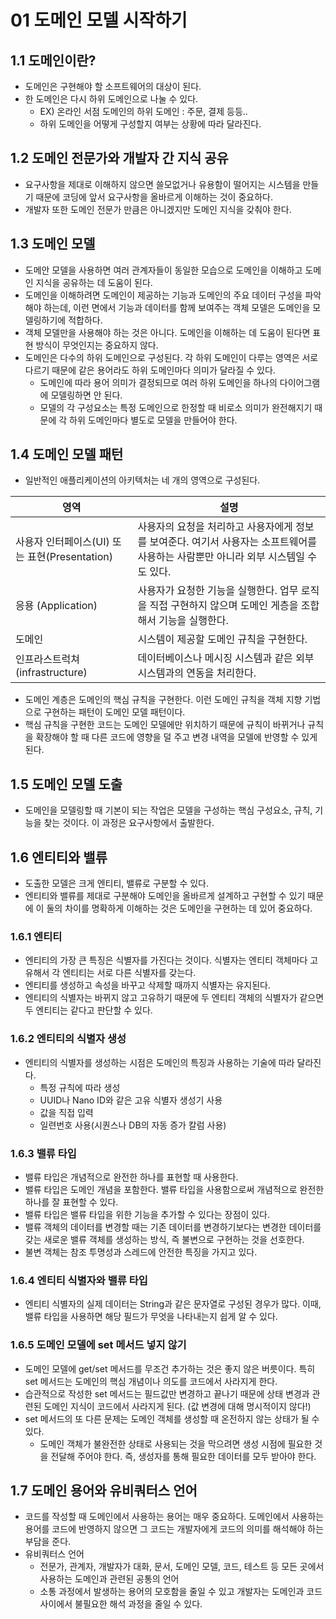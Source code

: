 # 01 도메인 모델 시작하기

## 1.1 도메인이란?

- 도메인은 구현해야 할 소프트웨어의 대상이 된다.
- 한 도메인은 다시 하위 도메인으로 나눌 수 있다.
    - EX) 온라인 서점 도메인의 하위 도메인 : 주문, 결제 등등..
    - 하위 도메인을 어떻게 구성할지 여부는 상황에 따라 달라진다.

## 1.2 도메인 전문가와 개발자 간 지식 공유

- 요구사항을 제대로 이해하지 않으면 쓸모없거나 유용함이 떨어지는 시스템을 만들기 때문에 코딩에 앞서 요구사항을 올바르게 이해하는 것이 중요하다.
- 개발자 또한 도메인 전문가 만큼은 아니겠지만 도메인 지식을 갖춰야 한다.

## 1.3 도메인 모델

- 도메안 모델을 사용하면 여러 관계자들이 동일한 모습으로 도메인을 이해하고 도메인 지식을 공유하는 데 도움이 된다.
- 도메인을 이해하려면 도메인이 제공하는 기능과 도메인의 주요 데이터 구성을 파악해야 하는데, 이런 면에서 기능과 데이터를 함께 보여주는 객체 모델은 도메인을 모델링하기에 적합하다.
- 객체 모델만을 사용해야 하는 것은 아니다. 도메인을 이해하는 데 도움이 된다면 표현 방식이 무엇인지는 중요하지 않다.
- 도메인은 다수의 하위 도메인으로 구성된다. 각 하위 도메인이 다루는 영역은 서로 다르기 때문에 같은 용어라도 하위 도메인마다 의미가 달라질 수 있다.
    - 도메인에 따라 용어 의미가 결정되므로 여러 하위 도메인을 하나의 다이어그램에 모델링하면 안 된다.
    - 모델의 각 구성요소는 특정 도메인으로 한정할 때 비로소 의미가 완전해지기 때문에 각 하위 도메인마다 별도로 모델을 만들어야 한다.

## 1.4 도메인 모델 패턴

- 일반적인 애플리케이션의 아키텍처는 네 개의 영역으로 구성된다.

| 영역 | 설명 |
| --- | --- |
| 사용자 인터페이스(UI) 또는 표현(Presentation) | 사용자의 요청을 처리하고 사용자에게 정보를 보여준다. 여기서 사용자는 소프트웨어를 사용하는 사람뿐만 아니라 외부 시스템일 수도 있다.  |
| 응용 (Application) | 사용자가 요청한 기능을 실행한다. 업무 로직을 직접 구현하지 않으며 도메인 게층을 조합해서 기능을 실행한다. |
| 도메인 | 시스템이 제공할 도메인 규칙을 구현한다. |
| 인프라스트럭쳐(infrastructure) | 데이터베이스나 메시징 시스템과 같은 외부 시스템과의 연동을 처리한다.  |
- 도메인 계층은 도메인의 핵심 규칙을 구현한다. 이런 도메인 규칙을 객체 지향 기법으로 구현하는 패턴이 도메인 모델 패턴이다.
- 핵심 규칙을 구현한 코드는 도메인 모델에만 위치하기 때문에 규칙이 바뀌거나 규칙을 확장해야 할 때 다른 코드에 영향을 덜 주고 변경 내역을 모델에 반영할 수 있게 된다.

## 1.5 도메인 모델 도출

- 도메인을 모델링할 때 기본이 되는 작업은 모델을 구성하는 핵심 구성요소, 규칙, 기능을 찾는 것이다. 이 과정은 요구사항에서 출발한다.

## 1.6 엔티티와 밸류

- 도출한 모델은 크게 엔티티, 밸류로 구분할 수 있다.
- 엔티티와 밸류를 제대로 구분해야 도메인을 올바르게 설계하고 구현할 수 있기 때문에 이 둘의 차이를 명확하게 이해하는 것은 도메인을 구현하는 데 있어 중요하다.

### 1.6.1 엔티티

- 엔티티의 가장 큰 특징은 식별자를 가진다는 것이다. 식별자는 엔티티 객체마다 고유해서 각 엔티티는 서로 다른 식별자를 갖는다.
- 엔티티를 생성하고 속성을 바꾸고 삭제할 때까지 식별자는 유지된다.
- 엔티티의 식별자는 바뀌지 않고 고유하기 때문에 두 엔티티 객체의 식별자가 같으면 두 엔티티는 같다고 판단할 수 있다.

### 1.6.2 엔티티의 식별자 생성

- 엔티티의 식별자를 생성하는 시점은 도메인의 특징과 사용하는 기술에 따라 달라진다.
    - 특정 규칙에 따라 생성
    - UUID나 Nano ID와 같은 고유 식별자 생성기 사용
    - 값을 직접 입력
    - 일련번호 사용(시퀀스나 DB의 자동 증가 칼럼 사용)

### 1.6.3 밸류 타입

- 밸류 타입은 개념적으로 완전한 하나를 표현할 때 사용한다.
- 밸류 타입은 도메인 개념을 포함한다. 밸류 타입을 사용함으로써 개념적으로 완전한 하나를 잘 표현할 수 있다.
- 밸류 타입은 밸류 타입을 위한 기능을 추가할 수 있다는 장점이 있다.
- 밸류 객체의 데이터를 변경할 때는 기존 데이터를 변경하기보다는 변경한 데이터를 갖는 새로운 밸류 객체를 생성하는 방식, 즉 불변으로 구현하는 것을 선호한다.
- 불변 객체는 참조 투명성과 스레드에 안전한 특징을 가지고 있다.

### 1.6.4 엔티티 식별자와 밸류 타입

- 엔티티 식별자의 실제 데이터는 String과 같은 문자열로 구성된 경우가 많다. 이때, 밸류 타입을 사용하면 해당 필드가 무엇을 나타내는지 쉽게 알 수 있다.

### 1.6.5 도메인 모델에 set 메서드 넣지 않기

- 도메인 모델에 get/set 메서드를 무조건 추가하는 것은 좋지 않은 버릇이다. 특히 set 메서드는 도메인의 핵심 개념이나 의도를 코드에서 사라지게 한다.
- 습관적으로 작성한 set 메서드는 필드값만 변경하고 끝나기 때문에 상태 변경과 관련된 도메인 지식이 코드에서 사라지게 된다. (값 변경에 대해 명시적이지 않다!)
- set 메서드의 또 다른 문제는 도메인 객체를 생성할 때 온전하지 않는 상태가 될 수 있다.
    - 도메인 객체가 불완전한 상태로 사용되는 것을 막으려면 생성 시점에 필요한 것을 전달해 주어야 한다. 즉, 생성자를 통해 필요한 데이터를 모두 받아야 한다.

## 1.7 도메인 용어와 유비쿼터스 언어

- 코드를 작성할 때 도메인에서 사용하는 용어는 매우 중요하다. 도메인에서 사용하는 용어를 코드에 반영하지 않으면 그 코드는 개발자에게 코드의 의미를 해석해야 하는 부담을 준다.
- 유비쿼터스 언어
    - 전문가, 관계자, 개발자가 대화, 문서, 도메인 모델, 코드, 테스트 등 모든 곳에서 사용하는 도메인과 관련된 공통의 언어
    - 소통 과정에서 발생하는 용어의 모호함을 줄일 수 있고 개발자는 도메인과 코드 사이에서 불필요한 해석 과정을 줄일 수 있다.